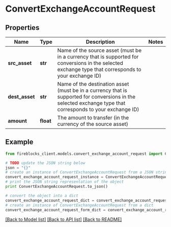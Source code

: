 # ConvertExchangeAccountRequest


## Properties
Name | Type | Description | Notes
------------ | ------------- | ------------- | -------------
**src_asset** | **str** | Name of the source asset (must be in a currency that is supported for conversions in the selected exchange type that corresponds to your exchange ID) | 
**dest_asset** | **str** | Name of the destination asset (must be in a currency that is supported for conversions in the selected exchange type that corresponds to your exchange ID) | 
**amount** | **float** | The amount to transfer (in the currency of the source asset) | 

## Example

```python
from fireblocks_client.models.convert_exchange_account_request import ConvertExchangeAccountRequest

# TODO update the JSON string below
json = "{}"
# create an instance of ConvertExchangeAccountRequest from a JSON string
convert_exchange_account_request_instance = ConvertExchangeAccountRequest.from_json(json)
# print the JSON string representation of the object
print ConvertExchangeAccountRequest.to_json()

# convert the object into a dict
convert_exchange_account_request_dict = convert_exchange_account_request_instance.to_dict()
# create an instance of ConvertExchangeAccountRequest from a dict
convert_exchange_account_request_form_dict = convert_exchange_account_request.from_dict(convert_exchange_account_request_dict)
```
[[Back to Model list]](../README.md#documentation-for-models) [[Back to API list]](../README.md#documentation-for-api-endpoints) [[Back to README]](../README.md)


